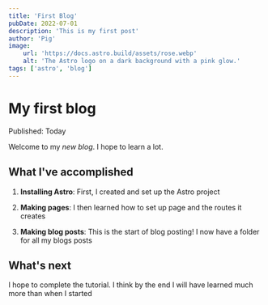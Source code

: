 ```yaml
---
title: 'First Blog'
pubDate: 2022-07-01
description: 'This is my first post'
author: 'Pig'
image: 
    url: 'https://docs.astro.build/assets/rose.webp'
    alt: 'The Astro logo on a dark background with a pink glow.'
tags: ['astro', 'blog']
---
```

# My first blog

Published: Today

Welcome to my _new blog_. I hope to learn a lot.

## What I've accomplished

1. **Installing Astro**: First, I created and set up the Astro project

2. **Making pages**: I then learned how to set up page and the routes it creates

3. **Making blog posts**: This is the start of blog posting! I now have a folder for all my blogs posts

## What's next

I hope to complete the tutorial. I think by the end I will have learned much more than when I started
